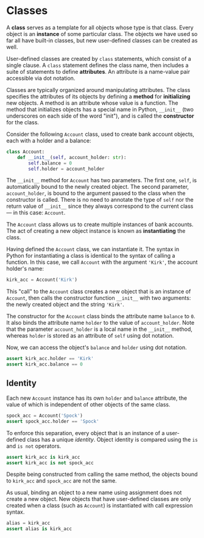 # Classes

A **class** serves as a template for all objects whose type is that
class. Every object is an **instance** of some particular class. The
objects we have used so far all have built-in classes, but new
user-defined classes can be created as well.

User-defined classes are created by `class` statements, which consist of
a single clause. A `class` statement defines the class name, then
includes a suite of statements to define **attributes**. An attribute is
a name-value pair accessible via dot notation.

Classes are typically organized around manipulating attributes. The
class specifies the attributes of its objects by defining a **method**
for **initializing** new objects. A method is an attribute whose value
is a function. The method that initializes objects has a special name in
Python, `__init__` (two underscores on each side of the word "init"),
and is called the **constructor** for the class.

Consider the following `Account` class, used to create bank account
objects, each with a holder and a balance:

```python
class Account:
    def __init__(self, account_holder: str):
        self.balance = 0
        self.holder = account_holder
```

The `__init__` method for `Account` has two parameters. The first one,
`self`, is automatically bound to the newly created object. The second
parameter, `account_holder`, is bound to the argument passed to the
class when the constructor is called. There is no need to annotate the
type of `self` nor the return value of `__init__` since they always
correspond to the current class — in this case: `Account`.

The `Account` class allows us to create multiple instances of bank
accounts. The act of creating a new object instance is known as
**instantiating** the class.

Having defined the `Account` class, we can instantiate it. The syntax in
Python for instantiating a class is identical to the syntax of calling a
function. In this case, we call `Account` with the argument `'Kirk'`,
the account holder's name:

```python
kirk_acc = Account('Kirk')
```

This "call" to the `Account` class creates a new object that is an
instance of `Account`, then calls the constructor function `__init__`
with two arguments: the newly created object and the string `'Kirk'`.

The constructor for the `Account` class binds the attribute name
`balance` to `0`. It also binds the attribute name `holder` to the value
of `account_holder`. Note that the parameter `account_holder` is a local
name in the `__init__` method, whereas `holder` is stored as an
attribute of `self` using dot notation.

Now, we can access the object's `balance` and `holder` using dot
notation.

```python
assert kirk_acc.holder == 'Kirk'
assert kirk_acc.balance == 0
```

## Identity

Each new `Account` instance has its own `holder` and `balance`
attribute, the value of which is independent of other objects of the
same class.

```python
spock_acc = Account('Spock')
assert spock_acc.holder == 'Spock'
```

To enforce this separation, every object that is an instance of a
user-defined class has a unique _identity_. Object identity is compared
using the `is` and `is not` operators.

```python
assert kirk_acc is kirk_acc
assert kirk_acc is not spock_acc
```

Despite being constructed from calling the same method, the objects
bound to `kirk_acc` and `spock_acc` are not the same.

As usual, binding an object to a new name using assignment does not
create a new object. New objects that have user-defined classes are only
created when a class (such as `Account`) is instantiated with call
expression syntax.

```python
alias = kirk_acc
assert alias is kirk_acc
```
